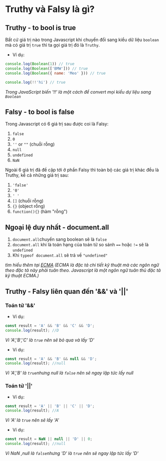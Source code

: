 # Truthy và Falsy là gì?

## Truthy - to bool is true

Bất cứ giá trị nào trong Javascript khi chuyển đổi sang kiểu dữ liệu <code>boolean</code> mà có giá trị <code>true</code> thì ta gọi giá trị đó là <code>Truthy</code>.

- Ví dụ:

```Javascript
console.log(Boolean(1)) // true
console.log(Boolean(['BMW'])) // true
console.log(Boolean({ name: 'Meo' })) // true

console.log(!!'hi') // true
```

_Trong JavaScript biến '!!' là một cách để convert mọi kiểu dự liệu sang <code>Boolean</code>_

## Falsy - to bool is false

Trong Javascript có 6 giá trị sau được coi là Falsy:

1. <code>false</code>
2. <code>0</code>
3. <code>''</code> or <code>""</code> (chuỗi rỗng)
4. <code>null</code>
5. <code>undefined</code>
6. <code>NaN</code>

Ngoài 6 giá trị đã đề cập tới ở phần Falsy thì toàn bộ các giá trị khác đều là Truthy, kể cả những giá trị sau:

1. <code>'false'</code>
2. <code>'0'</code>
3. <code>' '</code>
4. <code>[]</code> (chuỗi rỗng)
5. <code>{}</code> (object rỗng)
6. <code>function(){}</code> (hàm "rỗng")

## Ngoại lệ duy nhất - document.all

1. <code>document.all</code>chuyển sang boolean sẽ là <code>false</code>
2. <code>document.all</code> khi là toán hạng của toán tử so sánh <code>==</code> hoặc <code>!=</code> sẽ là <code>undefined</code>
3. Khi <code>typeof document.all</code> sẽ trả về <code>"undefined"</code>

_tìm hiểu thêm tại [ECMA](https://stackoverflow.com/questions/10350142/why-is-document-all-falsy) (ECMA là đặc tả chi tiết kỹ thuật mà các ngôn ngữ theo đặc tả này phải tuân theo. Javascript là một ngôn ngữ tuân thủ đặc tả kỹ thuật ECMA.)_

## Truthy - Falsy liên quan đến '&&' và '||'

### Toán tử '&&'

- Ví dụ:

```Javascript
const result = 'A' && 'B' && 'C' && 'D';
console.log(result); //D
```

_Vì 'A','B','C' là <code>true</code> nên sẽ bỏ qua và lấy 'D'_

- Ví dụ:

```Javascript
const result = 'A' && 'B' && null && 'D';
console.log(result); //null
```

_Vì 'A','B' là <code>true</code>nhưng null là <code>false</code> nên sẽ ngay lập tức lấy null_

### Toán tử '||'

- Ví dụ:

```Javascript
const result = 'A' || 'B' || 'C' || 'D';
console.log(result); //A
```

_Vì 'A' là <code>true</code> nên sẽ lấy 'A'_

- Ví dụ:

```Javascript
const result = NaN || null || 'D' || 0;
console.log(result); //null
```

_Vì NaN ,null là <code>false</code>nhưng 'D' là <code>true</code> nên sẽ ngay lập tức lấy 'D'_

